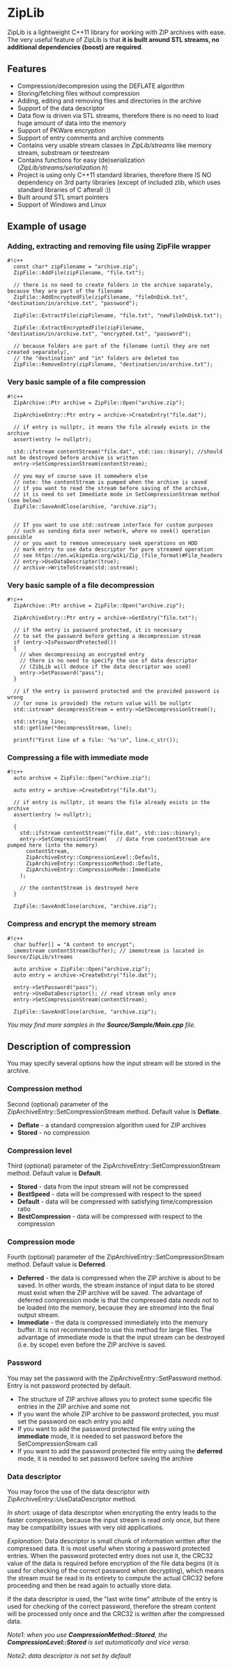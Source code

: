 # ZipLib #
ZipLib is a lightweight C++11 library for working with ZIP archives with ease. The very useful feature of ZipLib is that **it is built around STL streams, no additional dependencies (boost) are required**.

## Features ##
* Compression/decompresion using the DEFLATE algorithm
* Storing/fetching files without compression
* Adding, editing and removing files and directories in the archive
* Support of the data descriptor
* Data flow is driven via STL streams, therefore there is no need to load huge amount of data into the memory
* Support of PKWare encryption
* Support of entry comments and archive comments
* Contains very usable stream classes in *ZipLib/streams* like memory stream, substream or teestream
* Contains functions for easy (de)serialization (*ZipLib/streams/serialization.h*)
* Project is using only C++11 standard libraries, therefore there IS NO dependency on 3rd party libraries (except of included zlib, which uses standard libraries of C afterall :))
* Built around STL smart pointers
* Support of Windows and Linux

## Example of usage ##

### Adding, extracting and removing file using ZipFile wrapper ###
```
#!c++
  const char* zipFilename = "archive.zip";
  ZipFile::AddFile(zipFilename, "file.txt");

  // there is no need to create folders in the archive separately, because they are part of the filename
  ZipFile::AddEncryptedFile(zipFilename, "fileOnDisk.txt", "destination/in/archive.txt", "password");

  ZipFile::ExtractFile(zipFilename, "file.txt", "newFileOnDisk.txt");

  ZipFile::ExtractEncryptedFile(zipFilename, "destination/in/archive.txt", "encrypted.txt", "password");

  // because folders are part of the filename (until they are not created separately),
  // the "destination" and "in" folders are deleted too
  ZipFile::RemoveEntry(zipFilename, "destination/in/archive.txt");
```


### Very basic sample of a file compression ###
```
#!c++
  ZipArchive::Ptr archive = ZipFile::Open("archive.zip");

  ZipArchiveEntry::Ptr entry = archive->CreateEntry("file.dat");

  // if entry is nullptr, it means the file already exists in the archive
  assert(entry != nullptr); 

  std::ifstream contentStream("file.dat", std::ios::binary); //should not be destroyed before archive is written
  entry->SetCompressionStream(contentStream);

  // you may of course save it somewhere else
  // note: the contentStream is pumped when the archive is saved
  // if you want to read the stream before saving of the archive,
  // it is need to set Immediate mode in SetCompressionStream method (see below)
  ZipFile::SaveAndClose(archive, "archive.zip");
  

  // If you want to use std::ostream interface for custom purposes
  // such as sending data over network, where no seek() operation possible
  // or you want to remove unnecessary seek operations on HDD
  // mark entry to use data descriptor for pure streamed operation
  // see https://en.wikipedia.org/wiki/Zip_(file_format)#File_headers
  // entry->UseDataDescriptor(true); 
  // archive->WriteToStream(std::ostream);

```


### Very basic sample of a file decompression ###
```
#!c++
  ZipArchive::Ptr archive = ZipFile::Open("archive.zip");

  ZipArchiveEntry::Ptr entry = archive->GetEntry("file.txt");

  // if the entry is password protected, it is necessary
  // to set the password before getting a decompression stream
  if (entry->IsPasswordProtected())
  {
    // when decompressing an encrypted entry
    // there is no need to specify the use of data descriptor
    // (ZibLib will deduce if the data descriptor was used)
    entry->SetPassword("pass");
  }

  // if the entry is password protected and the provided password is wrong
  // (or none is provided) the return value will be nullptr
  std::istream* decompressStream = entry->GetDecompressionStream();

  std::string line;
  std::getline(*decompressStream, line);

  printf("First line of a file: '%s'\n", line.c_str());
```


### Compressing a file with immediate mode ###
```
#!c++
  auto archive = ZipFile::Open("archive.zip");

  auto entry = archive->CreateEntry("file.dat");

  // if entry is nullptr, it means the file already exists in the archive
  assert(entry != nullptr); 
  
  {
    std::ifstream contentStream("file.dat", std::ios::binary); 
    entry->SetCompressionStream(   // data from contentStream are pumped here (into the memory)
      contentStream,
      ZipArchiveEntry::CompressionLevel::Default,
      ZipArchiveEntry::CompressionMethod::Deflate,
      ZipArchiveEntry::CompressionMode::Immediate
    );

    // the contentStream is destroyed here
  }

  ZipFile::SaveAndClose(archive, "archive.zip");
```

### Compress and encrypt the memory stream ###
```
#!c++
  char buffer[] = "A content to encrypt";
  imemstream contentStream(buffer); // imemstream is located in Source/ZipLib/streams

  auto archive = ZipFile::Open("archive.zip");
  auto entry = archive->CreateEntry("file.dat");
  
  entry->SetPassword("pass");
  entry->UseDataDescriptor(); // read stream only once
  entry->SetCompressionStream(contentStream);

  ZipFile::SaveAndClose(archive, "archive.zip");
```

*You may find more samples in the **Source/Sample/Main.cpp** file.*

## Description of compression ##
You may specify several options how the input stream will be stored in the archive.

### Compression method ###
Second (optional) parameter of the ZipArchiveEntry::SetCompressionStream method. Default value is **Deflate**.

* **Deflate** - a standard compression algorithm used for ZIP archives
* **Stored** - no compression

### Compression level ###
Third (optional) parameter of the ZipArchiveEntry::SetCompressionStream method. Default value is **Default**.

* **Stored** - data from the input stream will not be compressed
* **BestSpeed** - data will be compressed with respect to the speed
* **Default** - data will be compressed with satisfying time/compression ratio
* **BestCompression** - data will be compressed with respect to the compression

### Compression mode ###
Fourth (optional) parameter of the ZipArchiveEntry::SetCompressionStream method. Default value is **Deferred**.

* **Deferred** - the data is compressed when the ZIP archive is about to be saved. In other words, the stream instance of input data to be stored must exist when the ZIP archive will be saved. The advantage of deferred compression mode is that the compressed data *needs not* to be loaded into the memory, because they are *streamed* into the final output stream.
* **Immediate** - the data is compressed immediately into the memory buffer. It is not recommended to use this method for large files. The advantage of immediate mode is that the input stream can be destroyed (i.e. by scope) even before the ZIP archive is saved.

### Password ###
You may set the password with the ZipArchiveEntry::SetPassword method. Entry is not password protected by default.

* The structure of ZIP archive allows you to protect some specific file entries in the ZIP archive and some not
* If you want the whole ZIP archive to be password protected, you must set the password on each entry you add
* If you want to add the password protected file entry using the **immediate** mode, it is needed to set password before the SetCompressionStream call
* If you want to add the password protected file entry using the **deferred** mode, it is needed to set password before saving the archive

### Data descriptor ###
You may force the use of the data descriptor with ZipArchiveEntry::UseDataDescriptor method.

*In short:* usage of data descriptor when encrypting the entry leads to the faster compression, because the input stream is read only once, but there may be compatibility issues with very old applications.

*Explanation:* Data descriptor is small chunk of information written after the compressed data. It is most useful when storing a password protected entries. When the password protected entry does not use it, the CRC32 value of the data is required before encryption of the file data begins (it is used for checking of the correct password when decrypting), which means the stream must be read in its entirety to compute the actual CRC32 before proceeding and then be read again to actually store data.

If the data descriptor is used, the "last write time" attribute of the entry is used for checking of the correct password, therefore the stream content will be processed only once and the CRC32 is written after the compressed data.



*Note1: when you use **CompressionMethod::Stored**, the **CompressionLevel::Stored** is set automatically and vice versa.*

*Note2: data descriptor is not set by default*
